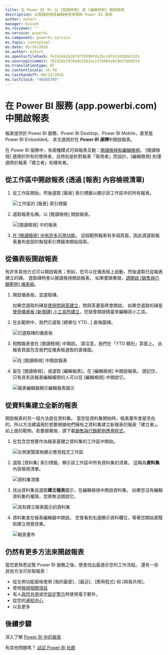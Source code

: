 ```yaml
---
title: 在 Power BI 中，以 [閱讀檢視] 或 [編輯檢視] 開啟報表
description: 以閱讀檢視或編輯檢視來開啟 Power BI 報表
author: mihart
manager: kvivek
ms.reviewer: ''
ms.service: powerbi
ms.component: powerbi-service
ms.topic: conceptual
ms.date: 05/18/2018
ms.author: mihart
ms.openlocfilehash: fe1916b2b287dffd59bf4535cc07e13d10d01321
ms.sourcegitcommit: 70192daf070ede3382ac13f6001e0c8b5fb8d934
ms.translationtype: HT
ms.contentlocale: zh-TW
ms.lasthandoff: 09/22/2018
ms.locfileid: "46565789"
---
```

# <a name="open-a-report-in-power-bi-service-apppowerbicom"></a>在 Power BI 服務 (app.powerbi.com) 中開啟報表
報表提供於 Power BI 服務、Power BI Desktop、Power BI Mobile，甚至是 Power BI Embedded。 本文適用於在 ***Power BI 服務***中開啟報表。

在 Power BI 服務中，有兩種模式可與報表互動：[閱讀檢視和編輯檢視](end-user-reading-view.md)。 [閱讀檢視] 適用於所有的使用者，且特別是針對報表「取用者」而設計，[編輯檢視] 則僅適用於報表「建立者」和擁有者。 

## <a name="open-a-report-from-a-workspace-via-the-reports-content-view-list"></a>從工作區中開啟報表 (透過 [報表] 內容檢視清單)

1. 從工作區開始，然後選取 [報表] 索引標籤以顯示該工作區中的所有報表。  
   
   ![工作區的 [報表] 索引標籤](./media/end-user-report-open/power-bi-open-report.png)
2. 選取報表名稱，以 [閱讀檢視] 開啟報表。  
   
    ![[閱讀檢視] 中的報表](./media/end-user-report-open/power-bi-reading-view.png)
3. [在 [閱讀檢視] 中有許多可用功能](end-user-reading-view.md)。  這個範例報表有多個頁面，因此請選取報表畫布底部的每個索引標籤來開始探索。 

## <a name="open-a-report-from-a-dashboard"></a>從儀表板開啟報表
有許多其他方式可以開啟報表；例如，您可以在儀表板上啟動，然後選取已從報表建立的磚。  選取磚時會以閱讀檢視開啟報表。 如果要跟著做，[請開啟 [銷售與行銷範例] 儀表板](../sample-datasets.md)。

1. 開啟儀表板，並選取磚。

   如果您選取的磚是[使用問與答建立](../service-dashboard-pin-tile-from-q-and-a.md)，問與答畫面將會開啟。 如果您選取的磚是[使用儀表板 [新增磚] 小工具所建立](../service-dashboard-add-widget.md)，您就會開啟精靈來編輯該小工具。  

2.  在此範例中，我們已選取 [總單位 YTD...] 直條圖磚。

    ![已選取磚的儀表板](./media/end-user-report-open/power-bi-dashboard.png)

3.  相關報表會在 [閱讀檢視] 中開啟。 請注意，我們在「YTD 類別」頁面上。 此報表頁面包含我們從儀表板選取的直條圖。

    ![在 [閱讀檢視] 中開啟報表](./media/end-user-report-open/power-bi-report.png)

4. 留在 [閱讀檢視]，或選取 [編輯報表]，在 [編輯檢視] 中開啟報表。 請記住，只有具有該報表編輯權限的人可以在 [編輯檢視] 中開啟它。

    ![報表編輯器顯示編輯報表圖示](./media/end-user-report-open/power-bi-edit-report.png)

## <a name="create-a-brand-new-report-from-a-dataset"></a>從資料集建立全新的報表
開啟報表的另一個方法是從資料集。 當您從資料集開始時，報表畫布會是空白的，所以方法建議用於想要根據他們擁有之資料集建立新報表的報表「建立者」。 如上面的範例，若要跟著做，請下載[銷售與行銷範例應用程式](../sample-datasets.md)。

1. 在包含您想要作為報表基礎之資料集的工作區中開始。

   ![左側瀏覽窗格顯示應用程式工作區](./media/end-user-report-open/power-bi-workspace.png)

2. 選取 [資料集] 索引標籤，顯示該工作區中所有資料集的清單。 這稱為**資料集**內容檢視清單。
   
   ![資料集清單](./media/end-user-report-open/power-bi-dataset.png)

1. 找出資料集並選取**建立報表**圖示，在編輯檢視中開啟資料集。 如果您沒有編輯資料集的權限，您將無法開啟它。 
   
    ![具有建立報表圖示的資料集](./media/end-user-report-open/power-bi-create-report.png)

3. 資料集會在報表編輯器中開啟。 您會看到右邊顯示資料欄位，等著您開始瀏覽和建立視覺效果。 

   ![報表畫布](./media/end-user-report-open/power-bi-blank-canvas.png)

##  <a name="still-more-ways-to-open-a-report"></a>仍然有更多方法來開啟報表
當您更熟悉巡覽 Power BI 服務之後，便會找出最適合您的工作流程。 還有一些其他方法可存取報表：
- 從左側功能窗格使用 [我的最愛]、[最近]、[應用程式] 和 [與我共用]。 
- 使用[檢視相關項目](end-user-related.md)
- 有人[與您共用](../service-share-reports.md)或您[設定警示](../service-set-data-alerts.md)時使用電子郵件。    
- 從您的[通知中心](end-user-notification-center.md)    
- 以及更多

## <a name="next-steps"></a>後續步驟
深入了解 [Power BI 中的報表](end-user-reports.md)

有其他問題嗎？ [試試 Power BI 社群](http://community.powerbi.com/)  

